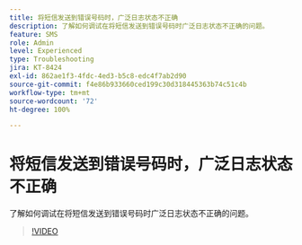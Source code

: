 ```yaml
---
title: 将短信发送到错误号码时，广泛日志状态不正确
description: 了解如何调试在将短信发送到错误号码时广泛日志状态不正确的问题。
feature: SMS
role: Admin
level: Experienced
type: Troubleshooting
jira: KT-8424
exl-id: 862ae1f3-4fdc-4ed3-b5c8-edc4f7ab2d90
source-git-commit: f4e86b933660ced199c30d318445363b74c51c4b
workflow-type: tm+mt
source-wordcount: '72'
ht-degree: 100%

---
```


# 将短信发送到错误号码时，广泛日志状态不正确

了解如何调试在将短信发送到错误号码时广泛日志状态不正确的问题。

>[!VIDEO](https://video.tv.adobe.com/v/335980?quality=12&learn=on)
